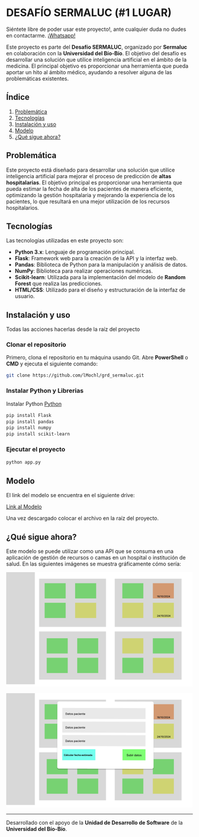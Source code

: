 # DESAFÍO SERMALUC (#1 LUGAR)

Siéntete libre de poder usar este proyecto!, ante cualquier duda no dudes en contactarme. [¡Whatsapp!](https://api.whatsapp.com/send?phone=56982539222&text=Hola!)


Este proyecto es parte del **Desafío SERMALUC**, organizado por **Sermaluc** en colaboración con la **Universidad del Bío-Bío**. El objetivo del desafío es desarrollar una solución que utilice inteligencia artificial en el ámbito de la medicina. El principal objetivo es proporcionar una herramienta que pueda aportar un hito al ámbito médico, ayudando a resolver alguna de las problemáticas existentes.

## Índice

1. [Problemática](#problemática)
2. [Tecnologías](#tecnologías)
3. [Instalación y uso](#instalación-y-uso)
4. [Modelo](#modelo)
5. [¿Qué sigue ahora?](#qué-sigue-ahora)
  
## Problemática

Este proyecto está diseñado para desarrollar una solución que utilice inteligencia artificial para mejorar el proceso de predicción de **altas hospitalarias**. El objetivo principal es proporcionar una herramienta que pueda estimar la fecha de alta de los pacientes de manera eficiente, optimizando la gestión hospitalaria y mejorando la experiencia de los pacientes, lo que resultará en una mejor utilización de los recursos hospitalarios.

## Tecnologías

Las tecnologías utilizadas en este proyecto son:

- **Python 3.x**: Lenguaje de programación principal.
- **Flask**: Framework web para la creación de la API y la interfaz web.
- **Pandas**: Biblioteca de Python para la manipulación y análisis de datos.
- **NumPy**: Biblioteca para realizar operaciones numéricas.
- **Scikit-learn**: Utilizada para la implementación del modelo de **Random Forest** que realiza las predicciones.
- **HTML/CSS**: Utilizado para el diseño y estructuración de la interfaz de usuario.

## Instalación y uso
Todas las acciones hacerlas desde la raíz del proyecto

### Clonar el repositorio

Primero, clona el repositorio en tu máquina usando Git. Abre **PowerShell** o **CMD** y ejecuta el siguiente comando:

```bash
git clone https://github.com/lMochl/grd_sermaluc.git
```

### Instalar Python y Librerias

Instalar Python [Python](https://www.python.org/)

```bash
pip install Flask
pip install pandas
pip install numpy
pip install scikit-learn
```

### Ejecutar el proyecto

```bash
python app.py
```

## Modelo

El link del modelo se encuentra en el siguiente drive:

[Link al Modelo](https://drive.google.com/file/d/1Lgn5TWsY9gHqrlvfmBkv9THXRBSMsLbL/view?usp=sharing)

Una vez descargado colocar el archivo en la raíz del proyecto.

## ¿Qué sigue ahora?
Este modelo se puede utilizar como una API que se consuma en una aplicación de gestión de recursos o camas en un hospital o institución de salud. En las siguientes imágenes se muestra gráficamente cómo sería:

![Mockup 1](mockup_1.jpg)  

![Mockup 2](mockup_2.jpg)  

---

Desarrollado con el apoyo de la **Unidad de Desarrollo de Software** de la **Universidad del Bío-Bío**.
